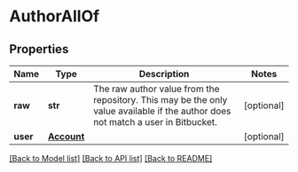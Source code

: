 # AuthorAllOf

## Properties
Name | Type | Description | Notes
------------ | ------------- | ------------- | -------------
**raw** | **str** | The raw author value from the repository. This may be the only value available if the author does not match a user in Bitbucket. | [optional] 
**user** | [**Account**](Account.md) |  | [optional] 

[[Back to Model list]](../README.md#documentation-for-models) [[Back to API list]](../README.md#documentation-for-api-endpoints) [[Back to README]](../README.md)


